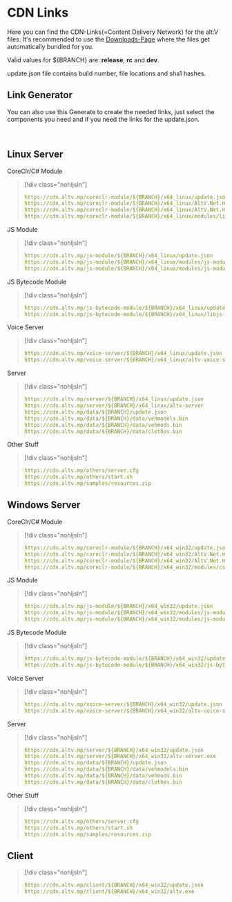 # CDN Links

Here you can find the CDN-Links(=Content Delivery Network) for the alt:V files. It's recommended to use the [Downloads-Page](https://altv.mp/#/downloads) where the files get automatically bundled for you.

Valid values for ${BRANCH} are: **release**, **rc** and **dev**.

update.json file contains build number, file locations and sha1 hashes.

## Link Generator

<p>You can also use this Generate to create the needed links, just select the components you need and if you need the links for the update.json.
<div id="CDN_Link_Generator-interface" style="display: flex; justify-content: space-between; max-width: 800px;"> </div>
</br>
<div id="CDN_Link_Generator-links"> </div>

<script>
    const branchArray = ["release", "rc", "dev"];
    const osArray = ["x64_win32", "x64_linux"];

    document.getElementById("CDN_Link_Generator-interface").innerHTML = generateInterface();

    function generateInterface()
    {
        let interfaceStr = "";

        interfaceStr += "<div><select name='branch' id='branch'>";
        for(let i=0; i < branchArray.length; i++)
        {
            interfaceStr += "<option value='" + i + "'>" + branchArray[i] + "</option>"
        }
        interfaceStr += "</select></div>";

        interfaceStr += "<div><select name='os' id='os'>";
        for(let i=0; i < osArray.length; i++)
        {
            interfaceStr += "<option value='" + i + "'>" + osArray[i] + "</option>"
        }
        
        interfaceStr += "</select></div>";

        interfaceStr += "<div><input type='checkbox' id='server' name='server' value='server'><label for='server'>server</label></div>";
        interfaceStr += "<div><input type='checkbox' id='voice' name='voice' value='voice'><label for='voice'>voice</label></div>";
        interfaceStr += "<div><input type='checkbox' id='csharp' name='csharp' value='csharp'><label for='csharp'>csharp-module</label></div>";
        interfaceStr += "<div><input type='checkbox' id='javascript' name='javascript' value='javascript'><label for='javascript'>js-module</label></div>";
        interfaceStr += "<div><input type='checkbox' id='js-bytecode' name='js-bytecode' value='js-bytecode'><label for='js-bytecode'>js-bytecode-module</label></div>";
        interfaceStr += "<div><input type='checkbox' id='update' name='update' value='update'><label for='update'>update.json</label></div>";

        interfaceStr += "<div><button id='generate' onclick='generate()'>Generate Links</button></div>";

        interfaceStr += "</br>";

        return interfaceStr;
    }

    function generate()
    {
        let branch = document.getElementById("branch").value;
        let os = document.getElementById("os").value;
        let update = document.getElementById("update").checked;
        let server = document.getElementById("server").checked;
        let voice = document.getElementById("voice").checked;
        let csharp = document.getElementById("csharp").checked;
        let javascript = document.getElementById("javascript").checked;
        let bytecodeModule = document.getElementById("js-bytecode").checked;

        document.getElementById("CDN_Link_Generator-links").innerHTML = generateLinks([server, voice, csharp, javascript, bytecodeModule],branch,os,update);
    }

    function generateLinks(selection, branchIndex, osIndex, listUpdate)
    {
        let returnStr = "";
        returnStr += "<pre>";

        if(selection[0])
            returnStr += generateServerLinks(branchIndex, osIndex, listUpdate);

        if(selection[1])
            returnStr += generateVoiceServerLinks(branchIndex, osIndex, listUpdate);

        if(selection[2])
            returnStr += generateCSLinks(branchIndex, osIndex, listUpdate);

        if(selection[3])
            returnStr += generateJSLinks(branchIndex, osIndex, listUpdate);

        if (selection[4]) {
            returnStr += generateJSBytecodeLinks(branchIndex, osIndex, listUpdate);
        }

        if(!selection[0] && !selection[1] && !selection[2] && !selection[3] && !selection[4])
            returnStr += "You didn't select any components :(";

        returnStr += "<\/pre>";

        return returnStr;
    }

    function generateServerLinks(branchIndex, osIndex, listUpdate)
    {
        let returnStr = "";

        if(listUpdate)
            returnStr += "https://cdn.altv.mp/server/" + branchArray[branchIndex] + "/" + osArray[osIndex] + "/update.json</br>"
            returnStr += "https://cdn.altv.mp/data/" + branchArray[branchIndex] + "/update.json</br>"

        if(osIndex == 0)
            returnStr += "https://cdn.altv.mp/server/" + branchArray[branchIndex] + "/" + osArray[osIndex] + "/altv-server.exe</br>";
        else
            returnStr += "https://cdn.altv.mp/server/" + branchArray[branchIndex] + "/" + osArray[osIndex] + "/altv-server</br>";

        returnStr += "https://cdn.altv.mp/data/" + branchArray[branchIndex] + "/data/vehmodels.bin</br>";
        returnStr += "https://cdn.altv.mp/data/" + branchArray[branchIndex] + "/data/vehmods.bin</br>"
        returnStr += "https://cdn.altv.mp/data/" + branchArray[branchIndex] + "/data/clothes.bin</br>"

        return returnStr;
    }

    function generateVoiceServerLinks(branchIndex, osIndex, listUpdate)
    {
        let returnStr = "";

        if(listUpdate)
            returnStr += "https://cdn.altv.mp/voice-server/" + branchArray[branchIndex] + "/" + osArray[osIndex] + "/update.json</br>";

        if(osIndex == 0)
            returnStr += "https://cdn.altv.mp/voice-server/" + branchArray[branchIndex] + "/" + osArray[osIndex] + "/altv-voice-server.exe</br>";
        else
            returnStr += "https://cdn.altv.mp/voice-server/" + branchArray[branchIndex] + "/" + osArray[osIndex] + "/altv-voice-server</br>";

        return returnStr;
    }

    function generateCSLinks(branchIndex, osIndex, listUpdate)
    {
        let returnStr = "";

        if(listUpdate)
            returnStr += "https://cdn.altv.mp/coreclr-module/" + branchArray[branchIndex] + "/" + osArray[osIndex] + "/update.json</br>";

        returnStr += "https://cdn.altv.mp/coreclr-module/" + branchArray[branchIndex] + "/" + osArray[osIndex] + "/AltV.Net.Host.dll</br>";
        returnStr += "https://cdn.altv.mp/coreclr-module/" + branchArray[branchIndex] + "/" + osArray[osIndex] + "/AltV.Net.Host.runtimeconfig.json</br>";

        if(osIndex == 0)
            returnStr += "https://cdn.altv.mp/coreclr-module/" + branchArray[branchIndex] + "/" + osArray[osIndex] + "/modules/csharp-module.dll</br>";
        else
            returnStr += "https://cdn.altv.mp/coreclr-module/" + branchArray[branchIndex] + "/" + osArray[osIndex] + "/modules/libcsharp-module.so</br>";

        return returnStr;
    }

    function generateJSLinks(branchIndex, osIndex, listUpdate)
    {
        let returnStr = "";

        if(listUpdate)
            returnStr += "https://cdn.altv.mp/js-module/" + branchArray[branchIndex] + "/" + osArray[osIndex] + "/update.json</br>";

        if(osIndex == 0)
            returnStr += "https://cdn.altv.mp/js-module/" + branchArray[branchIndex] + "/" + osArray[osIndex] + "/modules/js-module/libnode.dll</br>";
        else
            returnStr += "https://cdn.altv.mp/js-module/" + branchArray[branchIndex] + "/" + osArray[osIndex] + "/modules/js-module/libnode.so.83</br>";

        if(osIndex == 0)
            returnStr += "https://cdn.altv.mp/js-module/" + branchArray[branchIndex] + "/" + osArray[osIndex] + "/modules/js-module/js-module.dll</br>";
        else
            returnStr += "https://cdn.altv.mp/js-module/" + branchArray[branchIndex] + "/" + osArray[osIndex] + "/modules/js-module/libjs-module.so</br>";

        return returnStr;
    }

    function generateJSBytecodeLinks(branchIndex, osIndex, listUpdate)
    {
        let returnStr = "";

        if(listUpdate)
            returnStr += "https://cdn.altv.mp/js-bytecode-module/" + branchArray[branchIndex] + "/" + osArray[osIndex] + "/update.json</br>";

        if(osIndex == 0)
            returnStr += "https://cdn.altv.mp/js-bytecode-module/" + branchArray[branchIndex] + "/" + osArray[osIndex] + "/js-bytecode-module.dll</br>";
        else
            returnStr += "https://cdn.altv.mp/js-bytecode-module/" + branchArray[branchIndex] + "/" + osArray[osIndex] + "/libjs-bytecode-module.so</br>";

        return returnStr;
    }
</script>
## Linux Server

CoreClr/C# Module
> [!div class="nohljsln"]
>```yaml
>https://cdn.altv.mp/coreclr-module/${BRANCH}/x64_linux/update.json
>https://cdn.altv.mp/coreclr-module/${BRANCH}/x64_linux/AltV.Net.Host.dll
>https://cdn.altv.mp/coreclr-module/${BRANCH}/x64_linux/AltV.Net.Host.runtimeconfig.json
>https://cdn.altv.mp/coreclr-module/${BRANCH}/x64_linux/modules/libcsharp-module.so
>```

JS Module
> [!div class="nohljsln"]
>```yaml
>https://cdn.altv.mp/js-module/${BRANCH}/x64_linux/update.json
>https://cdn.altv.mp/js-module/${BRANCH}/x64_linux/modules/js-module/libjs-module.so
>https://cdn.altv.mp/js-module/${BRANCH}/x64_linux/modules/js-module/libnode.so.83
>```

JS Bytecode Module
> [!div class="nohljsln"]
>```yaml
>https://cdn.altv.mp/js-bytecode-module/${BRANCH}/x64_linux/update.json
>https://cdn.altv.mp/js-bytecode-module/${BRANCH}/x64_linux/libjs-bytecode-module.so
>```

Voice Server
> [!div class="nohljsln"]
>```yaml
>https://cdn.altv.mp/voice-server/${BRANCH}/x64_linux/update.json
>https://cdn.altv.mp/voice-server/${BRANCH}/x64_linux/altv-voice-server
>```

Server
> [!div class="nohljsln"]
>```yaml
>https://cdn.altv.mp/server/${BRANCH}/x64_linux/update.json
>https://cdn.altv.mp/server/${BRANCH}/x64_linux/altv-server
>https://cdn.altv.mp/data/${BRANCH}/update.json
>https://cdn.altv.mp/data/${BRANCH}/data/vehmodels.bin
>https://cdn.altv.mp/data/${BRANCH}/data/vehmods.bin
>https://cdn.altv.mp/data/${BRANCH}/data/clothes.bin
>```

Other Stuff
> [!div class="nohljsln"]
>```yaml
>https://cdn.altv.mp/others/server.cfg
>https://cdn.altv.mp/others/start.sh
>https://cdn.altv.mp/samples/resources.zip
>```

## Windows Server

CoreClr/C# Module
> [!div class="nohljsln"]
>```yaml
>https://cdn.altv.mp/coreclr-module/${BRANCH}/x64_win32/update.json
>https://cdn.altv.mp/coreclr-module/${BRANCH}/x64_win32/AltV.Net.Host.dll
>https://cdn.altv.mp/coreclr-module/${BRANCH}/x64_win32/AltV.Net.Host.runtimeconfig.json
>https://cdn.altv.mp/coreclr-module/${BRANCH}/x64_win32/modules/csharp-module.dll
>```

JS Module
> [!div class="nohljsln"]
>```yaml
>https://cdn.altv.mp/js-module/${BRANCH}/x64_win32/update.json
>https://cdn.altv.mp/js-module/${BRANCH}/x64_win32/modules/js-module/js-module.dll
>https://cdn.altv.mp/js-module/${BRANCH}/x64_win32/modules/js-module/libnode.dll
>```

JS Bytecode Module
> [!div class="nohljsln"]
>```yaml
>https://cdn.altv.mp/js-bytecode-module/${BRANCH}/x64_win32/update.json
>https://cdn.altv.mp/js-bytecode-module/${BRANCH}/x64_win32/js-bytecode-module.dll
>```

Voice Server
> [!div class="nohljsln"]
>```yaml
>https://cdn.altv.mp/voice-server/${BRANCH}/x64_win32/update.json
>https://cdn.altv.mp/voice-server/${BRANCH}/x64_win32/altv-voice-server.exe
>```

Server
> [!div class="nohljsln"]
>```yaml
>https://cdn.altv.mp/server/${BRANCH}/x64_win32/update.json
>https://cdn.altv.mp/server/${BRANCH}/x64_win32/altv-server.exe
>https://cdn.altv.mp/data/${BRANCH}/update.json
>https://cdn.altv.mp/data/${BRANCH}/data/vehmodels.bin
>https://cdn.altv.mp/data/${BRANCH}/data/vehmods.bin
>https://cdn.altv.mp/data/${BRANCH}/data/clothes.bin
>```

Other Stuff
> [!div class="nohljsln"]
>```yaml
>https://cdn.altv.mp/others/server.cfg
>https://cdn.altv.mp/others/start.sh
>https://cdn.altv.mp/samples/resources.zip
>```

## Client
> [!div class="nohljsln"]
>```yaml
>https://cdn.altv.mp/client/${BRANCH}/x64_win32/update.json
>https://cdn.altv.mp/client/${BRANCH}/x64_win32/altv.exe
>```